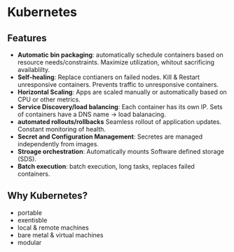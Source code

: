 # Kubernetes

## Features

- **Automatic bin packaging**: automatically schedule containers based on resource needs/constraints. Maximize utilization, whitout sacrificing availablilty.
- **Self-healing**: Replace contianers on failed nodes. Kill & Restart unresponsive containers. Prevents traffic to unresponsive containers.
- **Horizontal Scaling**: Apps are scaled manually or automatically based on CPU or other metrics.
- **Service Discovery/load balancing**: Each container has its own IP. Sets of containers have a DNS name -> load balanacing.
- **automated rollouts/rollbacks** Seamless rollout of application updates. Constant monitoring of health.
- **Secret and Configuration Management**: Secretes are managed independently from images.
- **Stroage orchestration**: Automatically mounts Software defined storage (SDS).
- **Batch execution**: batch execution, long tasks, replaces failed containers.

## Why Kubernetes?

- portable
- exentisble
- local & remote machines
- bare metal & virtual machines
- modular
